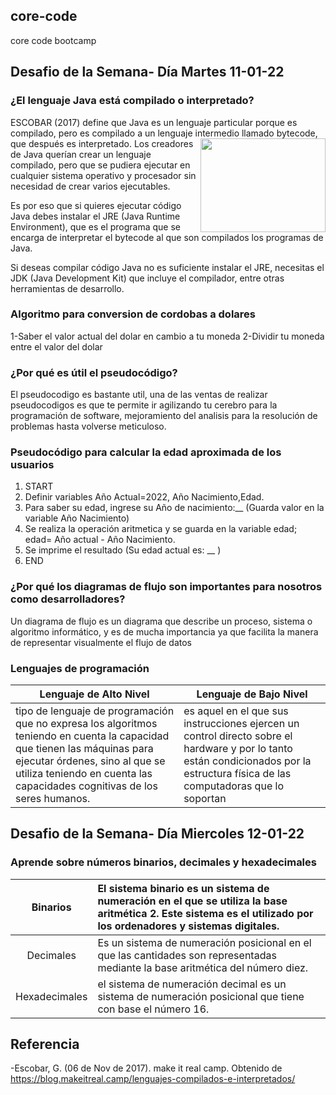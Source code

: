 ## core-code
core code bootcamp
## Desafio de la Semana- Día Martes 11-01-22
### ¿El lenguaje Java está compilado o interpretado?
<p> ESCOBAR (2017) define que Java es un lenguaje particular porque es compilado, pero es compilado a un lenguaje intermedio llamado bytecode, que después es interpretado. <img src="https://cdn.worldvectorlogo.com/logos/java.svg" width="200" height="150" align="right" />
  Los creadores de Java querían crear un lenguaje compilado, pero que se pudiera ejecutar en cualquier sistema operativo y procesador sin necesidad de crear varios ejecutables.
                                                                               
Es por eso que si quieres ejecutar código Java debes instalar el JRE (Java Runtime Environment), que es el programa que se encarga de interpretar el bytecode al que son compilados los programas de Java.

Si deseas compilar código Java no es suficiente instalar el JRE, necesitas el JDK (Java Development Kit) que incluye el compilador, entre otras herramientas de desarrollo.</p>

### Algoritmo para conversion de cordobas a dolares
1-Saber el valor actual del dolar en cambio a tu moneda
2-Dividir tu moneda entre el valor del dolar

### ¿Por qué es útil el pseudocódigo?
El pseudocodigo es bastante util, una de las ventas de realizar pseudocodigos es que te permite ir agilizando tu cerebro para la programación de software,
mejoramiento del analisis para la resolución de problemas hasta volverse meticuloso.

### Pseudocódigo para calcular la edad aproximada de los usuarios
1. START
2. Definir variables Año Actual=2022, Año Nacimiento,Edad.
3. Para saber su edad, ingrese su Año de nacimiento:__ (Guarda valor en la variable Año Nacimiento)
4. Se realiza la operación aritmetica y se guarda en la variable edad; edad= Año actual - Año Nacimiento.
5. Se imprime el resultado (Su edad actual es: __ )
6. END

### ¿Por qué los diagramas de flujo son importantes para nosotros como desarrolladores?
Un diagrama de flujo es un diagrama que describe un proceso, sistema o algoritmo informático, y es de mucha importancia ya que facilita la manera de representar visualmente el flujo de datos

###  Lenguajes de programación
| Lenguaje de Alto Nivel  | Lenguaje de Bajo Nivel |
| ----------------------- | ---------------------- |
|tipo de lenguaje de programación que no expresa los algoritmos teniendo en cuenta la capacidad que tienen las máquinas para ejecutar órdenes, sino al que se utiliza teniendo en cuenta las capacidades cognitivas de los seres humanos.                         |  es aquel en el que sus instrucciones ejercen un control directo sobre el hardware y por lo tanto están condicionados por la estructura física de las computadoras que lo soportan                      |

## Desafio de la Semana- Día Miercoles 12-01-22
### Aprende sobre números binarios, decimales y hexadecimales
|  Binarios               |   El sistema binario es un sistema de numeración en el que se utiliza la base aritmética 2. Este sistema es el utilizado por los ordenadores y sistemas digitales.                      |
| :----:|  :---   |
|  Decimales              |  Es un sistema de numeración posicional en el que las cantidades son representadas mediante la base aritmética del número diez.                       |
|  Hexadecimales          |  el sistema de numeración decimal es un sistema de numeración posicional que tiene con base el número 16.                        |


  ## Referencia
  -Escobar, G. (06 de Nov de 2017). make it real camp. Obtenido de https://blog.makeitreal.camp/lenguajes-compilados-e-interpretados/

